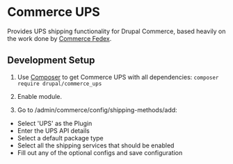 Commerce UPS
=================

Provides UPS shipping functionality for Drupal Commerce, based heavily on the
work done by [Commerce Fedex](https://github.com/bmcclure/drupal-commerce_fedex).

## Development Setup

1. Use [Composer](https://getcomposer.org/) to get Commerce UPS with all dependencies: `composer require drupal/commerce_ups`

2. Enable module.

3. Go to /admin/commerce/config/shipping-methods/add:
  - Select 'UPS' as the Plugin
  - Enter the UPS API details
  - Select a default package type
  - Select all the shipping services that should be enabled
  - Fill out any of the optional configs and save configuration
